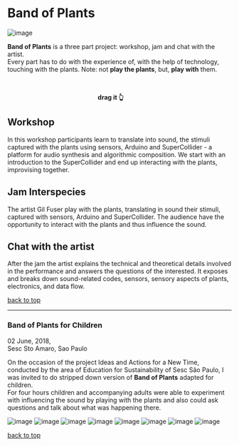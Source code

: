 # Band of Plants

![image](./images/bp-00.jpeg "Banda de Plantas 02 June 2018 - Sesc Sto Amaro, Sao Paulo")

<!-- ### Plants + Arduino + Sensors + SuperCollider -->

**Band of Plants** is a three part project: workshop, jam and chat with the artist.  
Every part has to do with the experience of, with the help of technology, touching with the plants. Note: not **play the plants**, but, **play with** them.

<ClientOnly>
  <frac-tree class="ft" ref="ft" />
</ClientOnly>

<br/>

<p style="text-align:center">
  <strong>drag it 👆&nbsp;&nbsp;&nbsp;&nbsp;&nbsp;&nbsp;&nbsp;&nbsp;&nbsp;&nbsp;&nbsp;&nbsp;</strong>
</p>

## Workshop

In this workshop participants learn to translate into sound, the stimuli captured with the plants using sensors, Arduino and SuperCollider - a platform for audio synthesis and algorithmic composition. We start with an introduction to the SuperCollider and end up interacting with the plants, improvising together.

## Jam Interspecies

The artist Gil Fuser play with the plants, translating in sound their stimuli, captured with sensors, Arduino and SuperCollider. The audience have the opportunity to interact with the plants and thus influence the sound.

## Chat with the artist

After the jam the artist explains the technical and theoretical details involved in the performance and answers the questions of the interested. It exposes and breaks down sound-related codes, sensors, sensory aspects of plants, electronics, and data flow.

[back to top](#band-of-plants)

---

### Band of Plants for Children

02 June, 2018,  
Sesc Sto Amaro, Sao Paulo

On the occasion of the project Ideas and Actions for a New Time, conducted by the area of Education for Sustainability of Sesc São Paulo, I was invited to do stripped down version of **Band of Plants** adapted for children.  
For four hours children and accompanying adults were able to experiment with influencing the sound by playing with the plants and also could ask questions and talk about what was happening there.

![image](./images/bp-01.jpg "Banda de Plantas 02 June 2018 - Sesc Sto Amaro, Sao Paulo")
![image](./images/bp-02.jpeg "Banda de Plantas 02 June 2018 - Sesc Sto Amaro, Sao Paulo")
![image](./images/bp-03.jpg "Banda de Plantas 02 June 2018 - Sesc Sto Amaro, Sao Paulo")
![image](./images/bp-04.jpg "Banda de Plantas 02 June 2018 - Sesc Sto Amaro, Sao Paulo")
![image](./images/bp-05.jpeg "Banda de Plantas 02 June 2018 - Sesc Sto Amaro, Sao Paulo")
![image](./images/bp-06.jpeg "Banda de Plantas 02 June 2018 - Sesc Sto Amaro, Sao Paulo")
![image](./images/bp-07.jpg "Banda de Plantas 02 June 2018 - Sesc Sto Amaro, Sao Paulo")
![image](./images/bp-08.jpeg "Banda de Plantas 02 June 2018 - Sesc Sto Amaro, Sao Paulo")

[back to top](#band-of-plants)
